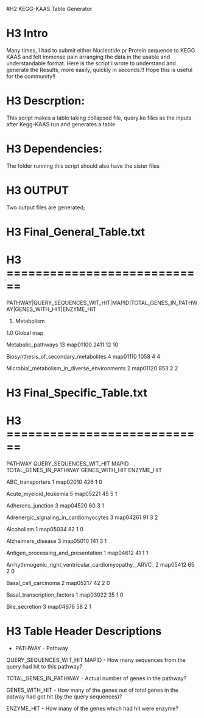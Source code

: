 
#H2 KEGG-KAAS Table Generator

# H3 Intro

Many times, I had to submit either Nucleotide pr Protein sequence to KEGG KAAS and felt immense pain arranging the data in the usable and understandable format.
Here is the script I wrote to understand and generate the Results, more easily, quickly in seconds.!!
Hope this is useful for the community!!

# H3 Descrption:

This script makes a table taking collapsed file, query.ko files as the inputs after Kegg-KAAS run	and generates a table	

# H3 Dependencies: 

The folder running this script should also have the sister files

# H3 OUTPUT
Two output files are generated;

# H3 Final_General_Table.txt 
# H3 ============================

PATHWAY|QUERY_SEQUENCES_WIT_HIT|MAPID|TOTAL_GENES_IN_PATHWAY|GENES_WITH_HIT|ENZYME_HIT

1. Metabolism					

1.0 Global map

Metabolic_pathways  13  map01100  2411  12  10

Biosynthesis_of_secondary_metabolites 4 map01110  1058  4 4

Microbial_metabolism_in_diverse_environments  2 map01120  853 2 2

# H3 Final_Specific_Table.txt 
# H3 ============================

PATHWAY	QUERY_SEQUENCES_WIT_HIT	MAPID	TOTAL_GENES_IN_PATHWAY	GENES_WITH_HIT	ENZYME_HIT

ABC_transporters	1	map02010	426	1	0

Acute_myeloid_leukemia	5	map05221	45	5	1

Adherens_junction	3	map04520	60	3	1

Adrenergic_signaling_in_cardiomyocytes	3	map04261	91	3	2

Alcoholism	1	map05034	82	1	0

Alzheimers_disease	3	map05010	141	3	1

Antigen_processing_and_presentation	1	map04612	41	1	1

Arrhythmogenic_right_ventricular_cardiomyopathy__ARVC_	2	map05412	65	2	0

Basal_cell_carcinoma	2	map05217	42	2	0

Basal_transcription_factors	1	map03022	35	1	0

Bile_secretion	3	map04976	58	2	1


# H3 Table Header Descriptions 
* PATHWAY - Pathway 

QUERY_SEQUENCES_WIT_HIT	MAPID - How many sequences from the query had hit to this pathway?

TOTAL_GENES_IN_PATHWAY - Actual number of genes in the pathway?

GENES_WITH_HIT - How many of the genes out of total genes in the patway had got hit (by the query sequences)?

ENZYME_HIT - How many of the genes which had hit were enzyme?

